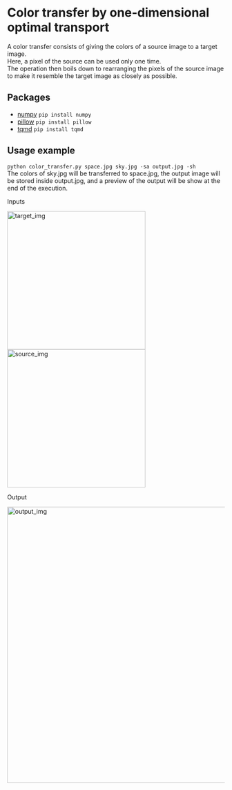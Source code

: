 # Color transfer by one-dimensional optimal transport

A color transfer consists of giving the colors of a source image to a target image.<br>
Here, a pixel of the source can be used only one time.<br>
The operation then boils down to rearranging the pixels of the source image to make it resemble the target image as 
closely as possible.

## Packages

- [numpy](https://pypi.org/project/numpy/) ```pip install numpy```
- [pillow](https://pypi.org/project/Pillow/) ```pip install pillow```
- [tqmd](https://pypi.org/project/tqdm/) ```pip install tqmd```

## Usage example

```python color_transfer.py space.jpg sky.jpg -sa output.jpg -sh```<br>
The colors of sky.jpg will be transferred to space.jpg, the output image will be stored inside output.jpg,
and a preview of the output will be show at the end of the execution.

Inputs

<img src="space.jpg" width="320" alt="target_img"/> <img src="sky.jpg" width="320" alt="source_img"/>

Output

<img src="output.jpg" width="640" alt="output_img"/>
